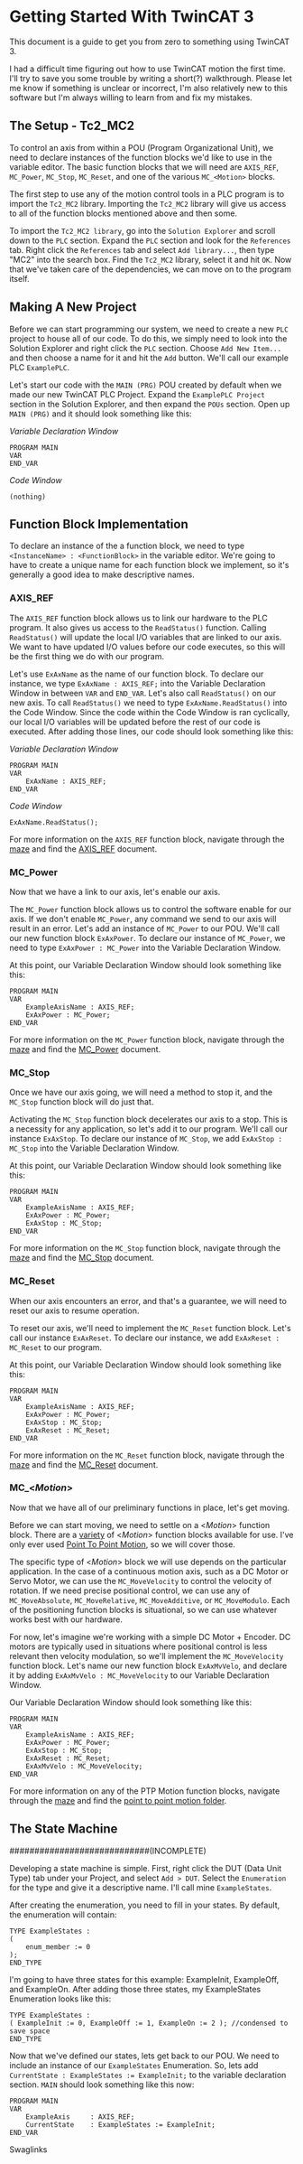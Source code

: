 # Getting Started With TwinCAT 3
This document is a guide to get you from zero to something using TwinCAT 3.

I had a difficult time figuring out how to use TwinCAT motion the first time. I'll try to save you some trouble by writing a short(?) walkthrough. Please let me know if something is unclear or incorrect, I'm also relatively new to this software but I'm always willing to learn from and fix my mistakes.

## The Setup - Tc2_MC2

To control an axis from within a POU (Program Organizational Unit), we need to declare instances of the function blocks we'd like to use in the variable editor. The basic function blocks that we will need are `AXIS_REF`, `MC_Power`, `MC_Stop`, `MC_Reset`, and one of the various `MC_<Motion>` blocks.

The first step to use any of the motion control tools in a PLC program is to import the `Tc2_MC2` library. Importing the `Tc2_MC2` library will give us access to all of the function blocks mentioned above and then some.

To import the `Tc2_MC2 library`, go into the `Solution Explorer` and scroll down to the `PLC` section. Expand the `PLC` section and look for the `References` tab. Right click the `References` tab and select `Add library...`, then type "MC2" into the search box. Find the `Tc2_MC2` library, select it and hit `OK`. Now that we've taken care of the dependencies, we can move on to the program itself.

## Making A New Project

Before we can start programming our system, we need to create a new `PLC` project to house all of our code. To do this, we simply need to look into the Solution Explorer and right click the `PLC` section. Choose `Add New Item...` and then choose a name for it and hit the `Add` button. We'll call our example PLC `ExamplePLC`.

Let's start our code with the `MAIN (PRG)` POU created by default when we made our new TwinCAT PLC Project. Expand the `ExamplePLC Project` section in the Solution Explorer, and then expand the `POUs` section. Open up `MAIN (PRG)` and it should look something like this:

*Variable Declaration Window*
```
PROGRAM MAIN
VAR
END_VAR
```
*Code Window*
```
(nothing)
```

## Function Block Implementation

To declare an instance of the a function block, we need to type `<InstanceName> : <FunctionBlock>` in the variable editor. We're going to have to create a unique name for each function block we implement, so it's generally a good idea to make descriptive names.

### AXIS_REF

The `AXIS_REF` function block allows us to link our hardware to the PLC program. It also gives us access to the `ReadStatus()` function. Calling `ReadStatus()` will update the local I/O variables that are linked to our axis. We want to have updated I/O values before our code executes, so this will be the first thing we do with our program. 

Let's use `ExAxName` as the name of our function block. To declare our instance, we type `ExAxName : AXIS_REF;` into the Variable Declaration Window in between `VAR` and `END_VAR`.  Let's also call `ReadStatus()` on our new axis. To call `ReadStatus()` we need to type `ExAxName.ReadStatus()` into the Code Window. Since the code within the Code Window is ran cyclically, our local I/O variables will be updated before the rest of our code is executed. After adding those lines, our code should look something like this:

*Variable Declaration Window*
```
PROGRAM MAIN
VAR
	ExAxName : AXIS_REF;
END_VAR
```
*Code Window*
```
ExAxName.ReadStatus();
```

For more information on the `AXIS_REF` function block, navigate through the [maze][2] and find the [AXIS_REF][1] document.

### MC_Power

Now that we have a link to our axis, let's enable our axis.

The `MC_Power` function block allows us to control the software enable for our axis. If we don't enable `MC_Power`, any command we send to our axis will result in an error. Let's add an instance of `MC_Power` to our POU. We'll call our new function block `ExAxPower`. To declare our instance of `MC_Power`, we need to type `ExAxPower : MC_Power` into the Variable Declaration Window.

At this point, our Variable Declaration Window should look something like this:

```
PROGRAM MAIN
VAR
	ExampleAxisName : AXIS_REF;
	ExAxPower : MC_Power;
END_VAR
```

For more information on the `MC_Power` function block, navigate through the [maze][2] and find the [MC_Power][3] document.

### MC_Stop

Once we have our axis going, we will need a method to stop it, and the `MC_Stop` function block will do just that. 

Activating the `MC_Stop` function block decelerates our axis to a stop. This is a necessity for any application, so let's add it to our program. We'll call our instance `ExAxStop`. To declare our instance of `MC_Stop`, we add `ExAxStop : MC_Stop` into the Variable Declaration Window.

At this point, our Variable Declaration Window should look something like this:

```
PROGRAM MAIN
VAR
	ExampleAxisName : AXIS_REF;
	ExAxPower : MC_Power;
	ExAxStop : MC_Stop;
END_VAR
```

For more information on the `MC_Stop` function block, navigate through the [maze][2] and find the [MC_Stop][6] document.

### MC_Reset

When our axis encounters an error, and that's a guarantee, we will need to reset our axis to resume operation.

To reset our axis, we'll need to implement the `MC_Reset` function block. Let's call our instance `ExAxReset`. To declare our instance, we add `ExAxReset : MC_Reset` to our program.

At this point, our Variable Declaration Window should look something like this:

```
PROGRAM MAIN
VAR
	ExampleAxisName : AXIS_REF;
	ExAxPower : MC_Power;
	ExAxStop : MC_Stop;
	ExAxReset : MC_Reset;
END_VAR
```

For more information on the `MC_Reset` function block, navigate through the [maze][2] and find the [MC_Reset][7] document.

### MC_<*Motion*>

Now that we have all of our preliminary functions in place, let's get moving.

Before we can start moving, we need to settle on a <*Motion*> function block. There are a [variety][4] of <*Motion*> function blocks available for use. I've only ever used [Point To Point Motion][5], so we will cover those.

The specific type of <*Motion*> block we will use depends on the particular application. In the case of a continuous motion axis, such as a DC Motor or Servo Motor, we can use the `MC_MoveVelocity` to control the velocity of rotation. If we need precise positional control, we can use any of `MC_MoveAbsolute`, `MC_MoveRelative`, `MC_MoveAdditive`, or `MC_MoveModulo`. Each of the positioning function blocks is situational, so we can use whatever works best with our hardware.

For now, let's imagine we're working with a simple DC Motor + Encoder. DC motors are typically used in situations where positional control is less relevant then velocity modulation, so we'll implement the `MC_MoveVelocity` function block. Let's name our new function block `ExAxMvVelo`, and declare it by adding `ExAxMvVelo : MC_MoveVelocity` to our Variable Declaration Window.

Our Variable Declaration Window should look something like this:

```
PROGRAM MAIN
VAR
	ExampleAxisName : AXIS_REF;
	ExAxPower : MC_Power;
	ExAxStop : MC_Stop;
	ExAxReset : MC_Reset;
	ExAxMvVelo : MC_MoveVelocity;
END_VAR
```

For more information on any of the PTP Motion function blocks, navigate through the [maze][2] and find the [point to point motion folder][5].

## The State Machine 
############################(INCOMPLETE)

Developing a state machine is simple. First, right click the DUT (Data Unit Type) tab under your Project, and select `Add > DUT`. Select the `Enumeration` for the type and give it a descriptive name. I'll call mine `ExampleStates`.

After creating the enumeration, you need to fill in your states. By default, the enumeration will contain: 
```
TYPE ExampleStates :
(
	enum_member := 0
);
END_TYPE
```
I'm going to have three states for this example: ExampleInit, ExampleOff, and ExampleOn. After adding those three states, my ExampleStates Enumeration looks like this:
```
TYPE ExampleStates :
( ExampleInit := 0, ExampleOff := 1, ExampleOn := 2 ); //condensed to save space
END_TYPE
```

Now that we've defined our states, lets get back to our POU. We need to include an instance of our `ExampleStates` Enumeration. So, lets add `CurrentState : ExampleStates := ExampleInit;` to the variable declaration section. `MAIN` should look something like this now:
```
PROGRAM MAIN
VAR
	ExampleAxis 	: AXIS_REF;
	CurrentState 	: ExampleStates := ExampleInit;
END_VAR
```






Swaglinks

[1]:http://infosys.beckhoff.com/content/1033/tcplclib_tc2_mc2/70132363.html?id=14256
[2]:http://infosys.beckhoff.com/index_en.htm
[3]:http://infosys.beckhoff.com/content/1033/tcplclib_tc2_mc2/70049419.html?id=14201
[4]:http://infosys.beckhoff.com/content/1033/tcplclib_tc2_mc2/70091915.html?id=14229
[5]:http://infosys.beckhoff.com/content/1033/tcplclib_tc2_mc2/70093323.html?id=14230
[6]:http://infosys.beckhoff.com/content/1033/tcplclib_tc2_mc2/70108555.html
[7]:http://infosys.beckhoff.com/content/1033/tcplclib_tc2_mc2/70050955.html?id=14202
